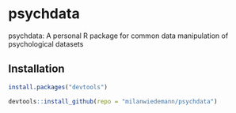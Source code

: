 # psychdata
psychdata: A personal R package for common data manipulation of psychological datasets

## Installation

```r
install.packages("devtools")
```

```r
devtools::install_github(repo = "milanwiedemann/psychdata")
```
